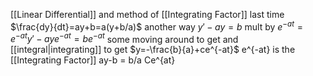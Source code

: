 [[Linear Differential]] and  method of [[Integrating Factor]]
last time $\frac{dy}{dt}=ay+b=a(y+b/a)$
another way
$y'-ay=b$
mult by $e^{-at}=e^{-at}y'-aye^{-at}=be^{-at}$
some moving around to get and [[integral|integrating]] to get $y=-\frac{b}{a}+ce^{-at}$
e^{-at} is the [[Integrating Factor]]
ay-b = b/a Ce^{at}